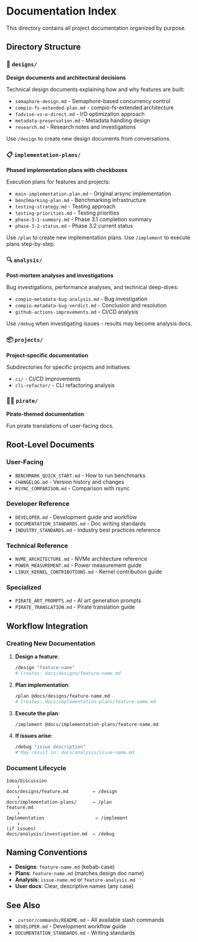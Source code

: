 # Documentation Index

This directory contains all project documentation organized by purpose.

## Directory Structure

### 📐 `designs/`
**Design documents and architectural decisions**

Technical design documents explaining how and why features are built:
- `semaphore-design.md` - Semaphore-based concurrency control
- `compio-fs-extended-plan.md` - compio-fs-extended architecture
- `fadvise-vs-o-direct.md` - I/O optimization approach
- `metadata-preservation.md` - Metadata handling design
- `research.md` - Research notes and investigations

Use `/design` to create new design documents from conversations.

### 📋 `implementation-plans/`
**Phased implementation plans with checkboxes**

Execution plans for features and projects:
- `main-implementation-plan.md` - Original arsync implementation
- `benchmarking-plan.md` - Benchmarking infrastructure
- `testing-strategy.md` - Testing approach
- `testing-priorities.md` - Testing priorities
- `phase-3-1-summary.md` - Phase 3.1 completion summary
- `phase-3-2-status.md` - Phase 3.2 current status

Use `/plan` to create new implementation plans.
Use `/implement` to execute plans step-by-step.

### 🔍 `analysis/`
**Post-mortem analyses and investigations**

Bug investigations, performance analyses, and technical deep-dives:
- `compio-metadata-bug-analysis.md` - Bug investigation
- `compio-metadata-bug-verdict.md` - Conclusion and resolution
- `github-actions-improvements.md` - CI/CD analysis

Use `/debug` when investigating issues - results may become analysis docs.

### 📦 `projects/`
**Project-specific documentation**

Subdirectories for specific projects and initiatives:
- `ci/` - CI/CD improvements
- `cli-refactor/` - CLI refactoring analysis

### 🏴‍☠️ `pirate/`
**Pirate-themed documentation**

Fun pirate translations of user-facing docs.

## Root-Level Documents

### User-Facing
- `BENCHMARK_QUICK_START.md` - How to run benchmarks
- `CHANGELOG.md` - Version history and changes
- `RSYNC_COMPARISON.md` - Comparison with rsync

### Developer Reference
- `DEVELOPER.md` - Development guide and workflow
- `DOCUMENTATION_STANDARDS.md` - Doc writing standards
- `INDUSTRY_STANDARDS.md` - Industry best practices reference

### Technical Reference
- `NVME_ARCHITECTURE.md` - NVMe architecture reference
- `POWER_MEASUREMENT.md` - Power measurement guide
- `LINUX_KERNEL_CONTRIBUTIONS.md` - Kernel contribution guide

### Specialized
- `PIRATE_ART_PROMPTS.md` - AI art generation prompts
- `PIRATE_TRANSLATION.md` - Pirate translation guide

## Workflow Integration

### Creating New Documentation

1. **Design a feature**:
   ```bash
   /design "feature-name"
   # Creates: docs/designs/feature-name.md
   ```

2. **Plan implementation**:
   ```bash
   /plan @docs/designs/feature-name.md
   # Creates: docs/implementation-plans/feature-name.md
   ```

3. **Execute the plan**:
   ```bash
   /implement @docs/implementation-plans/feature-name.md
   ```

4. **If issues arise**:
   ```bash
   /debug "issue description"
   # May result in: docs/analysis/issue-name.md
   ```

### Document Lifecycle

```
Idea/Discussion
    ↓
docs/designs/feature.md         ← /design
    ↓
docs/implementation-plans/      ← /plan
feature.md
    ↓
Implementation                   ← /implement
    ↓
(if issues)
docs/analysis/investigation.md  ← /debug
```

## Naming Conventions

- **Designs**: `feature-name.md` (kebab-case)
- **Plans**: `feature-name.md` (matches design doc name)
- **Analysis**: `issue-name.md` or `feature-analysis.md`
- **User docs**: Clear, descriptive names (any case)

## See Also

- `.cursor/commands/README.md` - All available slash commands
- `DEVELOPER.md` - Development workflow guide
- `DOCUMENTATION_STANDARDS.md` - Writing standards

